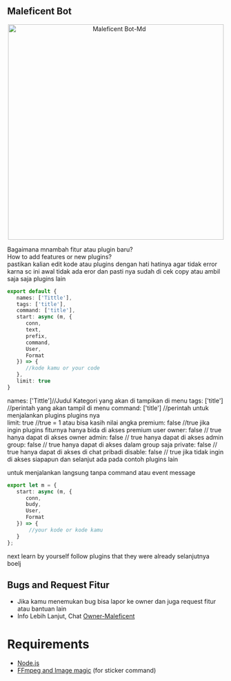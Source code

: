 ## Maleficent Bot

<p align="center">
<img src="https://files.catbox.moe/ku30iz.jpeg" alt="Maleficent Bot-Md" width="500"/>

 
Bagaimana mnambah fitur atau plugin baru?<br>
How to add features or new plugins?<br>
pastikan kalian edit kode atau plugins dengan hati hatinya agar tidak error karna sc ini awal tidak ada eror dan pasti nya sudah di cek copy atau ambil saja saja plugins lain<br>

```ts
export default {
   names: ['Tittle'],
   tags: ['title'], 
   command: ['title'],
   start: async (m, {
      conn,
      text,
      prefix,
      command,
      User,
      Format
   }) => {
      //kode kamu or your code
   },
   limit: true
}
```
names: ['Tittle']//Judul Kategori yang akan di tampikan di menu
tags: ['title'] //perintah yang akan tampil di menu
command: ['title'] //perintah untuk menjalankan plugins plugins nya   
limit: true //true = 1 atau bisa kasih nilai angka
premium: false //true jika ingin plugins fiturnya hanya bida di akses premium user
owner: false // true hanya dapat di akses owner
admin: false // true hanya dapat di akses admin
group: false // true hanya dapat di akses dalam group saja
private: false // true hanya dapat di akses di chat pribadi
disable: false // true jika tidak ingin di akses siapapun dan selanjut ada pada contoh plugins lain

untuk menjalankan langsung tanpa command atau event message

```ts
export let m = {
   start: async (m, {
      conn,
      budy,
      User,
      Format
   }) => {
       //your kode or kode kamu
   }
};
```

next learn by yourself follow plugins that they were already
selanjutnya boelj
## Bugs and Request Fitur
* Jika kamu menemukan bug bisa lapor ke owner dan juga request fitur atau bantuan lain
* Info Lebih Lanjut, Chat [Owner-Maleficent](https://wa.me/6283112005221)

# Requirements
* [Node.js](https://nodejs.org/en/)
* [FFmpeg and Image magic](https://github.com/BtbN/FFmpeg-Builds/releases/download/autobuild-2020-12-08-13-03/ffmpeg-n4.3.1-26-gca55240b8c-win64-gpl-4.3.zip) (for sticker command)
